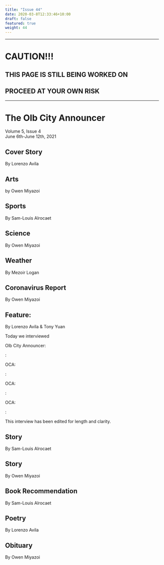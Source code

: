 ```yaml
---
title: "Issue 44"
date: 2020-03-8T12:33:46+10:00
draft: false
featured: true
weight: 44
---
```


------------------------
# CAUTION!!!    
## THIS PAGE IS STILL BEING WORKED ON    
## PROCEED AT YOUR OWN RISK    
------------------------

# The Olb City Announcer    
Volume 5, Issue 4   
June 6th-June 12th, 2021    

## Cover Story
By Lorenzo Avila



## Arts
by Owen Miyazoi



## Sports
By Sam-Louis Alrocaet



## Science
By Owen Miyazoi



## Weather
By Mezoir Logan



## Coronavirus Report
By Owen Miyazoi    



## Feature: 
By Lorenzo Avila & Tony Yuan

Today we interviewed

Olb City Announcer:

: 

OCA: 

: 

OCA: 

: 

OCA: 

: 

This interview has been edited for length and clarity.

## Story
By Sam-Louis Alrocaet



## Story
By Owen Miyazoi



## Book Recommendation
By Sam-Louis Alrocaet



## Poetry
By Lorenzo Avila



## Obituary
By Owen Miyazoi

